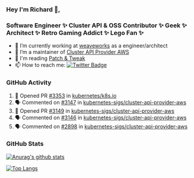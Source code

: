 ### Hey I'm Richard 👋, 

<h3 align="left">Software Engineer ✨ Cluster API & OSS Contributor ✨ Geek ✨ Architect ✨ Retro Gaming Addict ✨ Lego Fan ✨</h3>

- 🔭 I’m currently working at [weaveworks](https://github.com/weaveworks) as a engineer/architect
- 👯 I’m a maintainer of [Cluster API Provider AWS](https://github.com/kubernetes-sigs/cluster-api-provider-aws)
- 💬 I'm reading [Patch & Tweak](https://bjooks.com/products/patch-tweak-exploring-modular-synthesis)
- 📫 How to reach me: [![Twitter Badge](https://img.shields.io/badge/-@fruit_case-00acee?style=flat&logo=Twitter&logoColor=white)](https://twitter.com/intent/follow?screen_name=fruit_case "Follow on Twitter")

### GitHub Activity 

<!--START_SECTION:activity-->
1. 💪 Opened PR [#3353](https://github.com/kubernetes/k8s.io/pull/3353) in [kubernetes/k8s.io](https://github.com/kubernetes/k8s.io)
2. 🗣 Commented on [#3147](https://github.com/kubernetes-sigs/cluster-api-provider-aws/issues/3147) in [kubernetes-sigs/cluster-api-provider-aws](https://github.com/kubernetes-sigs/cluster-api-provider-aws)
3. 💪 Opened PR [#3149](https://github.com/kubernetes-sigs/cluster-api-provider-aws/pull/3149) in [kubernetes-sigs/cluster-api-provider-aws](https://github.com/kubernetes-sigs/cluster-api-provider-aws)
4. 🗣 Commented on [#3146](https://github.com/kubernetes-sigs/cluster-api-provider-aws/issues/3146) in [kubernetes-sigs/cluster-api-provider-aws](https://github.com/kubernetes-sigs/cluster-api-provider-aws)
5. 🗣 Commented on [#2898](https://github.com/kubernetes-sigs/cluster-api-provider-aws/issues/2898) in [kubernetes-sigs/cluster-api-provider-aws](https://github.com/kubernetes-sigs/cluster-api-provider-aws)
<!--END_SECTION:activity-->

### GitHub Stats

[![Anurag's github stats](https://github-readme-stats.vercel.app/api?username=richardcase&count_private=true&show_icons=true)](https://github.com/anuraghazra/github-readme-stats)

[![Top Langs](https://github-readme-stats.vercel.app/api/top-langs/?username=richardcase&hide=html&layout=compact)](https://github.com/anuraghazra/github-readme-stats)
